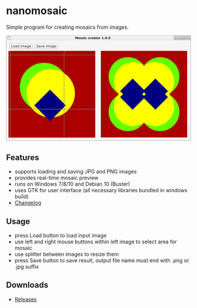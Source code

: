 # nanomosaic

Simple program for creating mosaics from images.

![nanomosaic screenshot](https://raw.githubusercontent.com/viktorchvatal/assets/master/nanomosaic/screenshot.png)

## Features
 - supports loading and saving JPG and PNG images
 - provides real-time mosaic preview
 - runs on Windows 7/8/10 and Debian 10 (Buster)
 - uses GTK for user interface (all necessary libraries bundled in windows build)
 - [Changelog](CHANGELOG.md)

## Usage
 - press Load button to load input image
 - use left and right mouse buttons within left image to select area for mosaic
 - use splitter between images to resize them
 - press Save button to save result, output file name must end with .png or .jpg suffix

## Downloads
 - [Releases](https://github.com/viktorchvatal/nanomosaic/releases)

